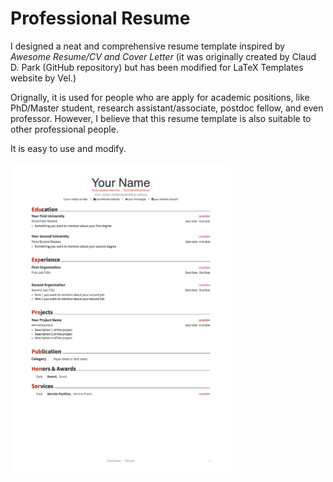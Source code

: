 # Professional Resume

I designed a neat and comprehensive resume template inspired by *Awesome Resume/CV and Cover Letter* (it was originally created by Claud D. Park (GitHub repository) but has been modified for LaTeX Templates website by Vel.)

Orignally, it is used for people who are apply for academic positions, like PhD/Master student, research assistant/associate, postdoc fellow, and even professor. However, I believe that this resume template is also suitable to other professional people. 

It is easy to use and modify.

<img src="./snapshot.png" width="70%" height="70%">   
